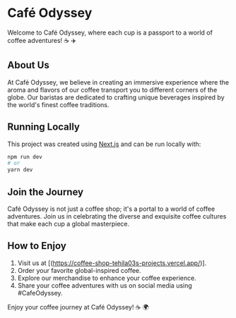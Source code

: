 # Café Odyssey

Welcome to Café Odyssey, where each cup is a passport to a world of coffee adventures! ☕ ✈️

## About Us

At Café Odyssey, we believe in creating an immersive experience where the aroma and flavors of our coffee transport you to different corners of the globe. Our baristas are dedicated to crafting unique beverages inspired by the world's finest coffee traditions.

## Running Locally

This project was created using [Next.js](https://nextjs.org/) and can be run locally with:

```bash
npm run dev
# or
yarn dev
```

## Join the Journey

Café Odyssey is not just a coffee shop; it's a portal to a world of coffee adventures. Join us in celebrating the diverse and exquisite coffee cultures that make each cup a global masterpiece.

## How to Enjoy

1. Visit us at [(https://coffee-shop-tehila03s-projects.vercel.app/)].
2. Order your favorite global-inspired coffee.
3. Explore our merchandise to enhance your coffee experience.
4. Share your coffee adventures with us on social media using #CafeOdyssey.

Enjoy your coffee journey at Café Odyssey! ☕ 🌍
